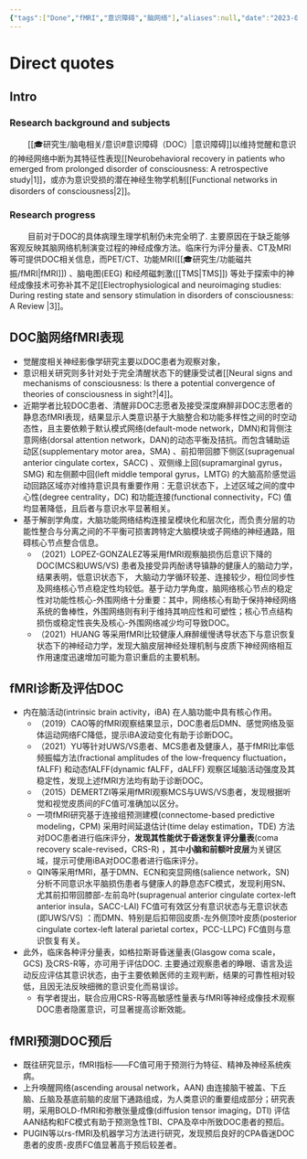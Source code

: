 ```yaml
---
{"tags":["Done","fMRI","意识障碍","脑网络"],"aliases":null,"date":"2023-02-20","time":"10:58","dg-publish":true,"permalink":"/🎓研究生/论文阅读/Notes/功能MRI研究意识障碍进展/","dgPassFrontmatter":true}
---
```




# Direct quotes

## Intro

### Research background and subjects

$\qquad$[[🎓研究生/脑电相关/意识#意识障碍（DOC）\|意识障碍]]以维持觉醒和意识的神经网络中断为其特征性表现[[Neurobehavioral recovery in patients who emerged from prolonged disorder of consciousness: A retrospective study\|1]]，或亦为意识受损的潜在神经生物学机制[[Functional networks in disorders of consciousness\|2]]。

### Research progress

$\qquad$目前对于DOC的具体病理生理学机制仍未完全明了. 主要原因在于缺乏能够客观反映其脑网络机制演变过程的神经成像方法。临床行为评分量表、CT及MRI等可提供DOC相关信息，而PET/CT、功能MRI([[🎓研究生/功能磁共振/fMRI\|fMRI]]) 、脑电图(EEG) 和经颅磁刺激([[TMS\|TMS]]) 等处于探索中的神经成像技术可弥补其不足[[Electrophysiological and neuroimaging studies: During resting state and sensory stimulation in disorders of consciousness: A Review \|3]]。

## DOC脑网络fMRI表现

- 觉醒度相关神经影像学研究主要以DOC患者为观察对象，
- 意识相关研究则多针对处于完全清醒状态下的健康受试者[[Neural signs and mechanisms of consciousness: ls there a potential convergence of theories of consciousness in sight?\|4]]。
- 近期学者比较DOC患者、清醒非DOC志愿者及接受深度麻醉非DOC志愿者的静息态fMRI表现，结果显示人类意识基于大脑整合和功能多样性之间的时空动态性，且主要依赖于默认模式网络(default-mode network，DMN)和背侧注意网络(dorsal attention network，DAN)的动态平衡及拮抗。而包含辅助运动区(supplementary motor area，SMA) 、前扣带回膝下侧区(supragenual anterior cingulate cortex，SACC) 、双侧缘上回(supramarginal gyrus，SMG) 和左侧颞中回(left middle temporal gyrus，LMTG) 的大脑高阶感觉运动回路区域亦对维持意识具有重要作用：无意识状态下，上述区域之间的度中心性(degree centrality，DC) 和功能连接(functional connectivity，FC) 值均显著降低，且后者与意识水平显著相关。
- 基于解剖学角度，大脑功能网络结构连接呈模块化和层次化，而负责分层的功能性整合与分离之间的不平衡可损害跨特定大脑模块或子网络的神经通路，阻碍核心节点整合信息。
	- （2021）LOPEZ-GONZALEZ等采用fMRI观察脑损伤后意识下降的DOC(MCS和UWS/VS) 患者及接受异丙酚诱导镇静的健康人的脑动力学，结果表明，低意识状态下， 大脑动力学循环较差、连接较少，相位同步性及网络核心节点稳定性均较低。基于动力学角度，脑网络核心节点的稳定性对功能性核心-外围网络十分重要：其中，网络核心有助于保持神经网络系统的鲁棒性，外围网络则有利于维持其响应性和可塑性；核心节点结构损伤或稳定性丧失及核心-外围网络减少均可导致DOC。
	- （2021）HUANG 等采用fMRI比较健康人麻醉缓慢诱导状态下与意识恢复状态下的神经动力学，发现大脑皮层神经处理机制与皮质下神经网络相互作用速度迅速增加可能为意识重启的主要机制。

## fMRI诊断及评估DOC

- 内在脑活动(intrinsic brain activity，iBA) 在人脑功能中具有核心作用。
	- （2019）CAO等的fMRI观察结果显示，DOC患者后DMN、感觉网络及驱体运动网络FC降低，提示iBA波动变化有助于诊断DOC。
	- （2021）YU等针对UWS/VS患者、MCS患者及健康人，基于fMRI比率低频振幅方法(fractional amplitudes of the low-frequency fluctuation，fALFF) 和动态fALFF(dynamic fALFF，dALFF) 观察区域脑活动强度及其稳定性，发现上述fMRI方法均有助于诊断DOC。
	- （2015）DEMERTZI等采用fMRI观察MCS与UWS/VS患者，发现根据听觉和视觉皮质间的FC值可准确加以区分。
	- 一项fMRI研究基于连接组预测建模(connectome-based predictive modeling，CPM) 采用时间延退估计(time delay estimation，TDE) 方法对DOC患者进行临床评分，**发现其性能优于昏迷恢复评分量表**(coma recovery scale-revised，CRS-R) ，其中**小脑和前额叶皮层**为关键区域，提示可使用iBA对DOC患者进行临床评分。
	- QIN等采用fMRI，基于DMN、ECN和突显网络(salience network，SN) 分析不同意识水平脑损伤患者与健康人的静息态FC模式，发现利用SN、尤其前扣带回膝部-左前岛叶(supragenual anterior cingulate cortex-left anterior insula，SACC-LAI) FC值可有效区分有意识状态与无意识状态(即UWS/VS) ：而DMN、特别是后扣带回皮质-左外侧顶叶皮质(posterior cingulate cortex-left lateral parietal cortex，PCC-LLPC) FC值则与意识恢复有关。
- 此外，临床各种评分量表，如格拉斯哥昏迷量表(Glasgow coma scale，GCS) 及CRS-R等，亦可用于评估DOC. 主要通过观察患者的睁眼、语言及运动反应评估其意识状态，由于主要依赖医师的主观判断，结果的可靠性相对较低，且因无法反映细微的意识变化而易误诊。
	- 有学者提出，联合应用CRS-R等高敏感性量表与fMRI等神经成像技术观察DOC患者隐匿意识，可显著提高诊断效能。

## fMRI预测DOC预后

- 既往研究显示，fMRI指标——FC值可用于预测行为特征、精神及神经系统疾病。
- 上升唤醒网络(ascending arousal network，AAN) 由连接脑干被盖、下丘脑、丘脑及基底前脑的皮层下通路组成，为人类意识的重要组成部分；研究表明，采用BOLD-fMRI和弥散张量成像(diffusion tensor imaging，DTI) 评估AAN结构和FC模式有助于预测急性TBI、CPA及卒中所致DOC患者的预后。
- PUGIN等以rs-fMRI及机器学习方法进行研究，发现预后良好的CPA昏迷DOC患者的皮质-皮质FC值显著高于预后较差者。

$\qquad$		
